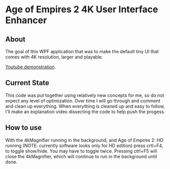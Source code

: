 Age of Empires 2 4K User Interface Enhancer
===========================================

About
-----
The goal of this WPF application that was to make the default tiny UI that comes with 4K resolution, larger and playable.

[Youtube demonstration](https://www.youtube.com/watch?v=W3f8jUQHoMU).
 
Current State
-------------
This code was put together using relatively new concepts for me, so do not expect any level of optimization. Over time I will go through
and comment and clean up everything. When everything is cleaned up and easy to follow, I'll make an explanation video dissecting the code to help push the progess.

How to use
----------
With the 4kMagnifier running in the background, and Age of Empires 2: HD running (NOTE: currently software looks only for HD edition)
press crtl+F4, to toggle show/hide. You may have to toggle twice.
Pressing ctrl+F5 will close the 4kMagnifier, which will continue to run in the background until done.
